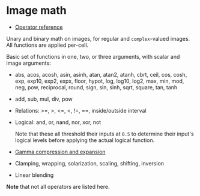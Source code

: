 # Image math

  - [Operator reference](/doc/trunk/doc/ref/transform_math.md)

Unary and binary math on images, for regular and `complex`-valued images.
All functions are applied per-cell.

Basic set of functions in one, two, or three arguments, with scalar and image arguments:

  - abs, acos, acosh, asin, asinh, atan, atan2, atanh, cbrt, ceil, cos, cosh, exp, exp10, exp2,
    expx, floor, hypot, log, log10, log2, max, min, mod, neg, pow, reciprocal, round, sign, sin,
    sinh, sqrt, square, tan, tanh

  - add, sub, mul, div, pow

  - Relations: >=, >, <=, <, !=, ==, inside/outside interval

  - Logical: and, or, nand, nor, xor, not

    Note that these all threshold their inputs at `0.5` to determine their input's logical levels
    before applying the actual logical function.

  - [Gamma compression and expansion](https://en.wikipedia.org/wiki/SRGB#Transfer_function_\(%22gamma%22\))

  - Clamping, wrapping, solarization, scaling, shifting, inversion

  - Linear blending

__Note__ that not all operators are listed here.
